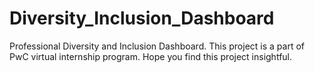 # Diversity_Inclusion_Dashboard

Professional Diversity and Inclusion Dashboard. This project is a part of PwC virtual internship program.
Hope you find this project insightful.
